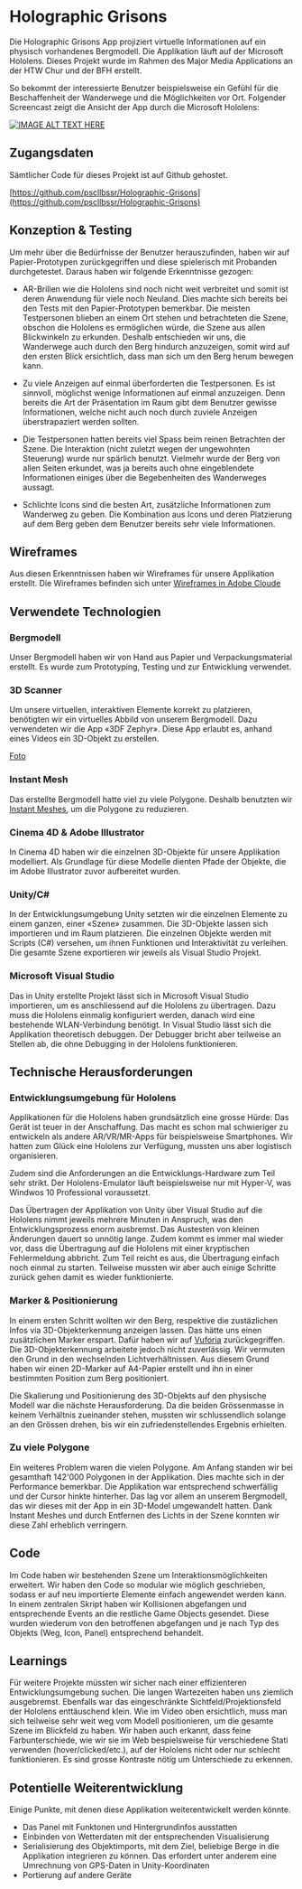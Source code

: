 # Holographic Grisons

Die Holographic Grisons App projiziert virtuelle Informationen auf ein physisch vorhandenes Bergmodell. Die Applikation läuft auf der Microsoft Hololens. Dieses Projekt wurde im Rahmen des Major Media Applications an der HTW Chur und der BFH erstellt.

So bekommt der interessierte Benutzer beispielsweise ein Gefühl für die Beschaffenheit der Wanderwege und die Möglichkeiten vor Ort. Folgender Screencast zeigt die Ansicht der App durch die Microsoft Hololens:

[![IMAGE ALT TEXT HERE](https://img.youtube.com/vi/1v2P3WmzNYc/0.jpg)](https://www.youtube.com/watch?v=1v2P3WmzNYc)

## Zugangsdaten

Sämtlicher Code für dieses Projekt ist auf Github gehostet.

[https://github.com/pscllbssr/Holographic-Grisons](https://github.com/pscllbssr/Holographic-Grisons)

## Konzeption & Testing

Um mehr über die Bedürfnisse der Benutzer herauszufinden, haben wir auf Papier-Prototypen zurückgegriffen und diese spielerisch mit Probanden durchgetestet. Daraus haben wir folgende Erkenntnisse gezogen:

* AR-Brillen wie die Hololens sind noch nicht weit verbreitet und somit ist deren Anwendung für viele noch Neuland. Dies machte sich bereits bei den Tests mit den Papier-Prototypen bemerkbar. Die meisten Testpersonen blieben an einem Ort stehen und betrachteten die Szene, obschon die Hololens es ermöglichen würde, die Szene aus allen Blickwinkeln zu erkunden. Deshalb entschieden wir uns, die Wanderwege auch durch den Berg hindurch anzuzeigen, somit wird auf den ersten Blick ersichtlich, dass man sich um den Berg herum bewegen kann. 

* Zu viele Anzeigen auf einmal überforderten die Testpersonen. Es ist sinnvoll, möglichst wenige Informationen auf einmal anzuzeigen. Denn bereits die Art der Präsentation im Raum gibt dem Benutzer gewisse Informationen, welche nicht auch noch durch zuviele Anzeigen überstrapaziert werden sollten.

* Die Testpersonen hatten bereits viel Spass beim reinen Betrachten der Szene. Die Interaktion (nicht zuletzt wegen der ungewohnten Steuerung) wurde nur spärlich benutzt. Vielmehr wurde der Berg von allen Seiten erkundet, was ja bereits auch ohne eingeblendete Informationen einiges über die Begebenheiten des Wanderweges aussagt. 

* Schlichte Icons sind die besten Art, zusätzliche Informationen zum Wanderweg zu geben. Die Kombination aus Icons und deren Platzierung auf dem Berg geben dem Benutzer bereits sehr viele Informationen. 

## Wireframes
Aus diesen Erkenntnissen haben wir Wireframes für unsere Applikation erstellt. Die Wireframes befinden sich unter [Wireframes in Adobe Cloude](https://xd.adobe.com/view/3bf63f25-fb30-4e24-566e-ac24fb3eb550-4dc7/)

## Verwendete Technologien

### Bergmodell

Unser Bergmodell haben wir von Hand aus Papier und Verpackungsmaterial erstellt. Es wurde zum Prototyping, Testing und zur Entwicklung verwendet.

### 3D Scanner

Um unsere virtuellen, interaktiven Elemente korrekt zu platzieren, benötigten wir ein virtuelles Abbild von unserem Bergmodell. Dazu verwendeten wir die App «3DF Zephyr». Diese App erlaubt es, anhand eines Videos ein 3D-Objekt zu erstellen.

[Foto](https://drive.google.com/file/d/1ZMz19D1GE1GGSOZwtw3tuiHxdXSqhjAF/view{:target="_blank"})

### Instant Mesh

Das erstellte Bergmodell hatte viel zu viele Polygone. Deshalb benutzten wir [Instant Meshes](https://github.com/wjakob/instant-meshes), um die Polygone zu reduzieren.

### Cinema 4D & Adobe Illustrator

In Cinema 4D haben wir die einzelnen 3D-Objekte für unsere Applikation modelliert. Als Grundlage für diese Modelle dienten Pfade der Objekte, die im Adobe Illustrator zuvor aufbereitet wurden.

### Unity/C#

In der Entwicklungsumgebung Unity setzten wir die einzelnen Elemente zu einem ganzen, einer «Szene» zusammen. Die 3D-Objekte lassen sich importieren und im Raum platzieren. Die einzelnen Objekte werden mit Scripts (C#) versehen, um ihnen Funktionen und Interaktivität zu verleihen. Die gesamte Szene exportieren wir jeweils als Visual Studio Projekt.

### Microsoft Visual Studio

Das in Unity erstellte Projekt lässt sich in Microsoft Visual Studio importieren, um es anschliessend auf die Hololens zu übertragen. Dazu muss die Hololens einmalig konfiguriert werden, danach wird eine bestehende WLAN-Verbindung benötigt. In Visual Studio lässt sich die Applikation theoretisch debuggen. Der Debugger bricht aber teilweise an Stellen ab, die ohne Debugging in der Hololens funktionieren. 


## Technische Herausforderungen

### Entwicklungsumgebung für Hololens

Applikationen für die Hololens haben grundsätzlich eine grosse Hürde: Das Gerät ist teuer in der Anschaffung. Das macht es schon mal schwieriger zu entwickeln als andere AR/VR/MR-Apps für beispielsweise Smartphones. Wir hatten zum Glück eine Hololens zur Verfügung, mussten uns aber logistisch organisieren.

Zudem sind die Anforderungen an die Entwicklungs-Hardware zum Teil sehr strikt. Der Hololens-Emulator läuft beispielsweise nur mit Hyper-V, was Windwos 10 Professional voraussetzt.

Das Übertragen der Applikation von Unity über Visual Studio auf die Hololens nimmt jeweils mehrere Minuten in Anspruch, was den Entwicklungsprozess enorm ausbremst. Das Austesten von kleinen Änderungen dauert so unnötig lange. Zudem kommt es immer mal wieder vor, dass die Übertragung auf die Hololens mit einer kryptischen Fehlermeldung abbricht. Zum Teil reicht es aus, die Übertragung einfach noch einmal zu starten. Teilweise mussten wir aber auch einige Schritte zurück gehen damit es wieder funktionierte.

### Marker & Positionierung

In einem ersten Schritt wollten wir den Berg, respektive die zustäzlichen Infos via 3D-Objekterkennung anzeigen lassen. Das hätte uns einen zusätzlichen Marker erspart. Dafür haben wir auf [Vuforia](https://www.vuforia.com/) zurückgegriffen. 
Die 3D-Objekterkennung arbeitete jedoch nicht zuverlässig. Wir vermuten den Grund in den wechselnden Lichtverhältnissen. Aus diesem Grund haben wir einen 2D-Marker auf A4-Papier erstellt und ihn in einer bestimmten Position zum Berg positioniert.

Die Skalierung und Positionierung des 3D-Objekts auf den physische Modell war die nächste Herausforderung. Da die beiden Grössenmasse in keinem Verhältnis zueinander stehen, mussten wir schlussendlich solange an den Grössen drehen, bis wir ein zufriedenstellendes Ergebnis erhielten.

### Zu viele Polygone

Ein weiteres Problem waren die vielen Polygone. Am Anfang standen wir bei gesamthaft 142'000 Polygonen in der Applikation. Dies machte sich in der Performance bemerkbar. Die Applikation war entsprechend schwerfällig und der Cursor hinkte hinterher. Das lag vor allem an unserem Bergmodell, das wir dieses mit der App in ein 3D-Model umgewandelt hatten. Dank Instant Meshes und durch Entfernen des Lichts in der Szene konnten wir diese Zahl erheblich verringern.

## Code 

Im Code haben wir bestehenden Szene um Interaktionsmöglichkeiten erweitert. Wir haben den Code so modular wie möglich geschrieben, sodass er auf neu importierte Elemente einfach angewendet werden kann. In einem zentralen Skript haben wir Kollisionen abgefangen und entsprechende Events an die restliche Game Objects gesendet. Diese wurden wiederum von den betroffenen abgefangen und je nach Typ des Objekts (Weg, Icon, Panel) entsprechend behandelt.

## Learnings

Für weitere Projekte müssten wir sicher nach einer effizienteren Entwicklungsumgebung suchen. Die langen Wartezeiten haben uns ziemlich ausgebremst. Ebenfalls war das eingeschränkte Sichtfeld/Projektionsfeld der Hololens enttäuschend klein. Wie im Video oben ersichtlich, muss man sich teilweise sehr weit weg vom Modell positionieren, um die gesamte Szene im Blickfeld zu haben. Wir haben auch erkannt, dass feine Farbunterschiede, wie wir sie im Web bespielsweise für verschiedene Stati verwenden (hover/clicked/etc.), auf der Hololens nicht oder nur schlecht funktionieren. Es sind grosse Kontraste nötig um Unterschiede zu erkennen. 

## Potentielle Weiterentwicklung
Einige Punkte, mit denen diese Applikation weiterentwickelt werden könnte.

- Das Panel mit Funktonen und Hintergrundinfos ausstatten
- Einbinden von Wetterdaten mit der entsprechenden Visualisierung
- Serialisierung des Objektimports, mit dem Ziel, beliebige Berge in die Applikation integrieren zu können. Das erfordert unter anderem eine Umrechnung von GPS-Daten in Unity-Koordinaten
- Portierung auf andere Geräte

[logo]: Holographic-Grisons/docs/mmp_ma_hg_trigger.jpg "Holographic Grisons"

